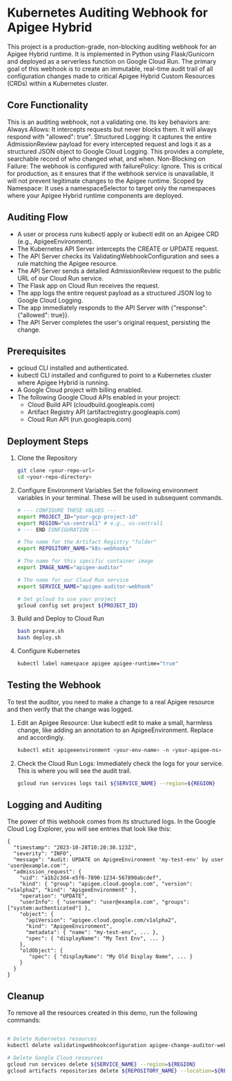# Kubernetes Auditing Webhook for Apigee Hybrid
This project is a production-grade, non-blocking auditing webhook for an Apigee Hybrid runtime. It is implemented in Python using Flask/Gunicorn and deployed as a serverless function on Google Cloud Run.
The primary goal of this webhook is to create an immutable, real-time audit trail of all configuration changes made to critical Apigee Hybrid Custom Resources (CRDs) within a Kubernetes cluster.

## Core Functionality
This is an auditing webhook, not a validating one. Its key behaviors are:
Always Allows: It intercepts requests but never blocks them. It will always respond with "allowed": true".
Structured Logging: It captures the entire AdmissionReview payload for every intercepted request and logs it as a structured JSON object to Google Cloud Logging. This provides a complete, searchable record of who changed what, and when.
Non-Blocking on Failure: The webhook is configured with failurePolicy: Ignore. This is critical for production, as it ensures that if the webhook service is unavailable, it will not prevent legitimate changes to the Apigee runtime.
Scoped by Namespace: It uses a namespaceSelector to target only the namespaces where your Apigee Hybrid runtime components are deployed.

## Auditing Flow
* A user or process runs kubectl apply or kubectl edit on an Apigee CRD (e.g., ApigeeEnvironment).
* The Kubernetes API Server intercepts the CREATE or UPDATE request.
* The API Server checks its ValidatingWebhookConfiguration and sees a rule matching the Apigee resource.
* The API Server sends a detailed AdmissionReview request to the public URL of our Cloud Run service.
* The Flask app on Cloud Run receives the request.
* The app logs the entire request payload as a structured JSON log to Google Cloud Logging.
* The app immediately responds to the API Server with {"response": {"allowed": true}}.
* The API Server completes the user's original request, persisting the change.


## Prerequisites
* gcloud CLI installed and authenticated.
* kubectl CLI installed and configured to point to a Kubernetes cluster where Apigee Hybrid is running.
* A Google Cloud project with billing enabled.
* The following Google Cloud APIs enabled in your project:
    * Cloud Build API (cloudbuild.googleapis.com)
    * Artifact Registry API (artifactregistry.googleapis.com)
    * Cloud Run API (run.googleapis.com)

## Deployment Steps

1. Clone the Repository

    ```bash
    git clone <your-repo-url>
    cd <your-repo-directory>
    ```

2. Configure Environment Variables
    Set the following environment variables in your terminal. These will be used in subsequent commands.

    ```bash
    # --- CONFIGURE THESE VALUES ---
    export PROJECT_ID="your-gcp-project-id"
    export REGION="us-central1" # e.g., us-central1
    # --- END CONFIGURATION ---

    # The name for the Artifact Registry "folder"
    export REPOSITORY_NAME="k8s-webhooks"

    # The name for this specific container image
    export IMAGE_NAME="apigee-auditor"

    # The name for our Cloud Run service
    export SERVICE_NAME="apigee-auditor-webhook"

    # Set gcloud to use your project
    gcloud config set project ${PROJECT_ID}
    ```

3. Build and Deploy to Cloud Run

    ```bash
    bash prepare.sh
    bash deploy.sh
    ```

4. Configure Kubernetes

    ```bash
    kubectl label namespace apigee apigee-runtime="true"
    ```

## Testing the Webhook

To test the auditor, you need to make a change to a real Apigee resource and then verify that the change was logged.

1. Edit an Apigee Resource: Use kubectl edit to make a small, harmless change, like adding an annotation to an ApigeeEnvironment. Replace <your-env-name> and <your-apigee-ns> accordingly.

    ```bash
    kubectl edit apigeeenvironment <your-env-name> -n <your-apigee-ns>
    ```

2. Check the Cloud Run Logs: Immediately check the logs for your service. This is where you will see the audit trail.

    ```bash
    gcloud run services logs tail ${SERVICE_NAME} --region=${REGION}
    ```

## Logging and Auditing

The power of this webhook comes from its structured logs. In the Google Cloud Log Explorer, you will see entries that look like this:


```
{
  "timestamp": "2023-10-28T10:20:30.123Z",
  "severity": "INFO",
  "message": "Audit: UPDATE on ApigeeEnvironment 'my-test-env' by user 'user@example.com'",
  "admission_request": {
    "uid": "a1b2c3d4-e5f6-7890-1234-567890abcdef",
    "kind": { "group": "apigee.cloud.google.com", "version": "v1alpha2", "kind": "ApigeeEnvironment" },
    "operation": "UPDATE",
    "userInfo": { "username": "user@example.com", "groups": ["system:authenticated"] },
    "object": {
      "apiVersion": "apigee.cloud.google.com/v1alpha2",
      "kind": "ApigeeEnvironment",
      "metadata": { "name": "my-test-env", ... },
      "spec": { "displayName": "My Test Env", ... }
    },
    "oldObject": {
       "spec": { "displayName": "My Old Display Name", ... }
    }
  }
}
```

## Cleanup
To remove all the resources created in this demo, run the following commands:

```bash

# Delete Kubernetes resources
kubectl delete validatingwebhookconfiguration apigee-change-auditor-webhook

# Delete Google Cloud resources
gcloud run services delete ${SERVICE_NAME} --region=${REGION}
gcloud artifacts repositories delete ${REPOSITORY_NAME} --location=${REGION}
```